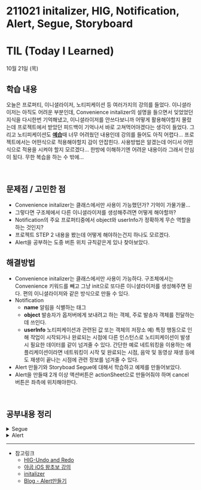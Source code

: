 # 211021 initalizer, HIG, Notification, Alert, Segue, Storyboard
# TIL (Today I Learned)

10월 21일 (목)

## 학습 내용
오늘은 프로퍼티, 이니셜라이저, 노티피케이션 등 여러가지의 강의를 들었다. 이니셜라이저는 아직도 어려운 부분인데, Convenience initalizer의 설명을 들으면서 잊었었던 지식을 다시한번 기억해냈고, 이니셜라이저를 안쓰다보니까 어떻게 활용해야할지 몰랐는데 프로젝트에서 받았던 피드백이 기억나서 바로 고쳐먹어야겠다는 생각이 들었다. 그리고 노티피케이션도 [**예습**](https://github.com/leeari95/TIL/blob/main/2021-10/211020%20KVC%2C%20Notification%2C%20NotificationCenter.md)때 너무 어려웠던 내용인데 강의를 들어도 아직 어렵다... 프로젝트에서는 어떤식으로 적용해야할지 감이 안잡힌다. 사용방법은 알겠는데 어디서 어떤식으로 적용을 시켜야 할지 모르겠다... 한방에 이해하기엔 어려운 내용이라 그래서 안심이 됬다. 무한 복습을 하는 수 밖에...

&nbsp;

## 문제점 / 고민한 점
- Convenience initalizer는 클래스에서만 사용이 가능했던가? 기억이 가물가물...
- 그렇다면 구조체에서 다른 이니셜라이저를 생성해주려면 어떻게 해야할까?
- Notification의 주요 프로퍼티중에서 object와 userInfo가 정확하게 무슨 역할을 하는 것인지?
- 프로젝트 STEP 2 내용을 봤는데 어떻게 해야하는건지 하나도 모르겠다.
- Alert을 공부하는 도중 버튼 위치 규칙같은게 있나 찾아보았다.

## 해결방법
- Convenience initalizer는 클래스에서만 사용이 가능하다. 구조체에서는 Convenience 키워드를 빼고 그냥 init으로 또다른 이니셜라이저를 생성해주면 된다. 편의 이니셜라이저와 같은 방식으로 만들 수 있다.
- Notification
    - **name** 알림을 식별하는 태그
    - **object** 발송자가 옵저버에게 보내려고 하는 객체, 주로 발송자 객체를 전달하는데 쓰인다.
    - **userInfo** 노티피케이션과 관련된 값 또는 객체의 저장소
    예) 특정 행동으로 인해 작업이 시작되거나 완료되는 시점에 다른 인스턴스로 노티피케이션이 발생 시 필요한 데이터를 같이 넘겨줄 수 있다. 간단한 예로 네트워킹을 이용하는 애플리케이션이라면 네트워킹이 시작 및 완료되는 시점, 음악 및 동영상 재생 등에도 재생이 끝나는 시점에 관련 정보를 넘겨줄 수 있다.
- Alert 만들기와 Storyboad Segue에 대해서 학습하고 예제를 만들어보았다.
- Alert을 만들때 2개 이상 액션버튼은 actionSheet으로 만들어줘야 하며 cancel 버튼은 좌측에 위치해야한다.


&nbsp;

## 공부내용 정리
<details>
<summary>Segue</summary>
<div markdown="1">

# 인터페이스 빌더에서 직접 연결하기

-  일단 2개의 View Controller를 준비한 후 ‘Go to B’ 버튼을 올려준다.
&nbsp;
-  그리고 ‘Go to B’ 버튼을 선택 후 Ctrl 키를 누른채로 B View Controller로 드래그를 하면 연결할 수 있는 Segue의 종류가 뜬다.

![](https://i.imgur.com/iOCdlT5.gif)

&nbsp;

- Segue로 Show를 선택하면 화살표가 하나 생기는데, 이게 Segue가 연결되었다는 의미이고, Segue를 선택한 후 Inspector에서 여러 설정을 바꿀 수도 있다.

![](https://i.imgur.com/QQzdEg6.png)

&nbsp;
- 결과 화면
이 예제에서는 Modal처럼 화면이 아래서 올라오는데, 옆으로 넘어가는 효과를 적용하려면 A ViewController를 Navigation Controller에 Embed 해주어야 한다.

![](https://i.imgur.com/edhPXRj.gif)

---

직접 연결하는 방법은 ViewController 간의 상관관계를 직관적으로 알기는 좋지만 코드 내에서 ViewController 간의 관계에 따라 코드를 작성하기는 좀 어렵다. 그리고 하다보면 내가 Segue를 어디에 연결했는지 계속 확인해야하고, 처음에 연결할 때는 편리하긴 하지만 뒤로 갈수록 불편한 점이 많다.)

또한 Segue가 여러개 필요하다던지 ViewController 간의 데이터 전달이 필요하다던지 할 때는 performSegue나 present를 쓰는 것이 훨씬 편하다.

---

# Segue의 Identifier 설정 후 코드에서 performSegue 하기

이번에는 Inspector에서 Segue의 Identifier를 설정한 후 코드에서 화면 전환이 필요한 때에 performSegue 메소드를 사용하여 Segue 객체를 생성해보자.

* 우선 위의 예제처럼 스토리보드에서 Segue를 연결해준다. 근데 Button에서 Ctrl로 끌어가는 것이 아니라 A View Controller의 위에있는 버튼에서 끌고 간다.

![](https://i.imgur.com/KjEibf7.gif)

&nbsp;

* 그리고 Segue 화살표를 누른다.

![](https://i.imgur.com/QpQ39Rd.png)

&nbsp;
* Inspector에 보면 Segue의 Identifier를 설정할 수 있다.

![](https://i.imgur.com/P45hMeT.png)

&nbsp;
* 그리고 ‘Go to B’ 버튼을 IBAction 메서드를 만들어 준 후 메소드 안에서 performSegue(withIdentifier: sender:) 를 구현해준다. 이렇게 하면 내가 원하는 Segue의 identifier를 넣어주기만 하면 원하는 View로의 전환이 가능하다.

![](https://i.imgur.com/WobhDWx.gif)

![](https://i.imgur.com/2dhh3c7.gif)

&nbsp;
> performSegue 메소드가 실행되기 전에 prepare(for segue: sender:) 메소드가 항상 먼저 실행되는데, ViewController 간에 데이터를 전달해야 할 때 이 prepare(for segue: sender:)를 이용한다.

&nbsp;
# StoryBoard ID 설정 후 코드에서 present 하기

이번에는 Ctrl로 드래그앤드롭 하여 Segue를 연결해줄 필요 없이 각 ViewController의 StoryBoard ID를 지정해주고 코드에서 present(_: animated: completion:) 라는 메서드를 이용해보자.
&nbsp;
* B View Controller를 선택 후 Inspector에서 Identity > Storyboard ID를 “ViewB”로 설정해준다.

![](https://i.imgur.com/wjFDUI5.png)

&nbsp;
* IBAction 버튼 메서드 내부에서 instantiateViewController(identifier:) 메서드를 이용하여 UIViewController를 가져온다. 이때 옵셔널 타입이므로 옵셔널 바인딩해준다.
```swift
@IBAction func goToB(_ sender: UIButton) {
    guard let viewB = self.storyboard?.instantiateViewController(identifier: "ViewB") else {
        return
    }
    present(viewB, animated: true, completion: nil)
}
```
&nbsp;
* 그런 다음 위와 같이 present 메소드를 써서 ViewB를 보여달라고 말하면 된다.


</div>
</details>
<details>
<summary>Alert</summary>
<div markdown="1">

알림창을 만들어보자.

# IBAction 만들기

* 버튼을 Ctrl을 누르면서 코드쪽으로 드래그하면 된다.

![](https://i.imgur.com/lSNTWk6.png)

&nbsp;
* Name칸을 채워주고, Type을 UIButton으로 설정해준 뒤 Connect 버튼을 클릭해준다.

![](https://i.imgur.com/Th6xCfz.png)

&nbsp;
* 그럼 이러한 함수가 뙇! 생기는데 이 내부에다가 코드를 적어줄 것이다.

![](https://i.imgur.com/TXDwzpA.png)

&nbsp;
## Alert 제목과 메세지내용 만들기.

```swift
let alret = UIAlertController(title: "알림", message: "알림창 내용", preferredStyle: .alert)
```

위와 같이 UIAlertController를 이용하여 파라미터를 채워준다. preferredStyle은 아래와 같이 두가지가 있다.

&nbsp;
* Alert 

![](https://i.imgur.com/SgDL69z.png)

&nbsp;
* actionSheet

![](https://i.imgur.com/3MCmYER.png)

&nbsp;
## Alert에 들어갈 액션버튼 만들기

위 사진과 같은 Yes, No 같은 버튼을 따로 구현해줘야 한다.

```swift
let yes = UIAlertAction(title: "Yes", style: .default, handler: nil)
let no = UIAlertAction(title: "No", style: .destructive, handler: nil)
```
### style

* cancel과 default는 글씨 굵기 빼고 동일하다. 
* destructive는 빨간 글씨로 표시된다.
&nbsp;

### handler

* 버튼을 눌렀을 때 실행해야하는 행동을 추가하는 부분이다. 추가를 하겠다면 

![](https://i.imgur.com/iWQ02Mr.png)
&nbsp;

* 이 파란색 부분에서 엔터를 치면

![](https://i.imgur.com/X1e0pjp.png)
&nbsp;

* 이렇게 클로저가 생기는데 내부에 코드를 작성해주면 된다.
&nbsp;
나는 아무것도 안할거기 때문에 nil을 넣어주었다.
&nbsp;
## 만들어준 UIAlertController와 UIAlertAction을 연결해주기

지금까지 alert의 제목과 메세지, 그리고 액션버튼을 만들어주었다.
이것들을 합쳐주는 작업이 필요하다.
```swift
alret.addAction(no)
alret.addAction(yes)
```
이렇게 말이다.
&nbsp;
## alert view를 화면에 뜨게 만들어주기

```swift
present(alret, animated: true, completion: nil)
```
Present 메서드를 통해서 alert을 뜨게 만들어준다.
### animated
animated를 true하면 애니메이션 같이 부드럽게 뜨고, false로 하면 그냥 빡!!! 하고 나타난다.
잘 모르겠다면 true, false를 바꿔가면서 테스트 해보자.

### completion
이것도 위에서 봤던 핸들러랑 같은 의미의 파라미터다.

![](https://i.imgur.com/fpbegh7.png)

ompletion을 위와 같은 방법으로 엔터를 친다면 위와 같이 클로저가 생기면서 코드를 적을 수 있다.
해당 alret이 성공적으로 수행되고 나서 이 함수가 끝난 뒤 뭘 할거냐? 라고 지정해주는 부분이라고 보면 된다.

&nbsp;
## 요약
1. 만들고 싶은 alert을 만든다
`let alret = UIAlertController(title: "알림", message: "알림창 내용", preferredStyle: .alert)`
2. 액션 버튼을 만든다.
`let yes = UIAlertAction(title: "Yes", style: .default, handler: nil)`
`let no = UIAlertAction(title: "No", style: .destructive, handler: nil)`
3. alert 컨트롤러와 내가 만든 액션버튼을 addAction 메서드를 이용해서 바인딩해준다.
`alret.addAction(no)`
`alret.addAction(yes)`
4. present 한다.
`present(alret, animated: true, completion: nil)`
&nbsp;
## 주의해야할 점
1. alert에 추가하는 순서대로 왼쪽부터 나타나게 된다.
alertAction을 만드는 순서는 상관없고 추가하는 순서가 중요하다.
2.  UIAlertController 안에 UIAlertActionStyle이 cancel인 액션버튼이 두개이상 들어갈 수 없다.
3. 액션버튼을 두가지 이상으로 사용하고 싶다면 .alert 대신 .actionSheet style을 사용한다.
&nbsp;
## Full Code
```swift
    @IBAction func printAlret(_ sender: UIButton) {
        let alret = UIAlertController(title: "알림", message: "알림창 내용", preferredStyle: .alert)
        let yes = UIAlertAction(title: "Yes", style: .default, handler: nil)
        let no = UIAlertAction(title: "No", style: .destructive, handler: nil)
        
        alret.addAction(no)
        alret.addAction(yes)

        present(alret, animated: true, completion: nil)
    }
```


</div>
</details>

---

- 참고링크
    - [HIG-Undo and Redo](https://developer.apple.com/design/human-interface-guidelines/ios/user-interaction/undo-and-redo/)
    - [야곰 iOS 왕초보 강의](https://yagom.net/courses/ios-starter-uikit/)
    - [initalizer](https://docs.swift.org/swift-book/LanguageGuide/Initialization.html)
    - [Blog - Alert만들기](https://zeddios.tistory.com/111?category=682195)
